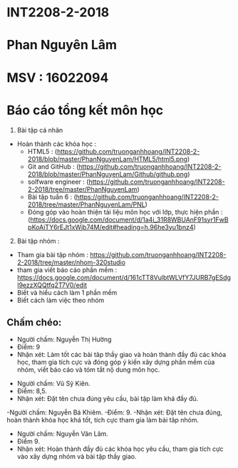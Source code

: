 # INT2208-2-2018
# Phan Nguyên Lâm
# MSV : 16022094
# Báo cáo tổng kết môn học 
1. Bài tập cá nhân
- Hoàn thành các khóa học :
  + HTML5 : (https://github.com/truonganhhoang/INT2208-2-2018/blob/master/PhanNguyenLam/HTML5/html5.png)
  + Git and GitHub : (https://github.com/truonganhhoang/INT2208-2-2018/blob/master/PhanNguyenLam/Github/github.png)
  + solfware engineer : (https://github.com/truonganhhoang/INT2208-2-2018/tree/master/PhanNguyenLam)
  + Bài tập tuần 6 : (https://github.com/truonganhhoang/INT2208-2-2018/tree/master/PhanNguyenLam/PNL)
  + Đóng góp vào hoàn thiện tài liệu môn học với lớp, thực hiện phần :(https://docs.google.com/document/d/1a4i_31R8WBUAnF91syr1FwBpKoAiTY6rEJt1xWjb74M/edit#heading=h.96he3yu1bnz4)
2. Bài tập nhóm :
- Tham gia bài tập nhóm : https://github.com/truonganhhoang/INT2208-2-2018/tree/master/nhom-320studio
- tham gia viết báo cáo phần mềm : https://docs.google.com/document/d/161cTT8VulbtWLVfY7JURB7gESdgl9ezzXQQtfq2T7V0/edit
- Biết và hiểu cách làm 1 phần mềm
- Biết cách làm việc theo nhóm 



## Chấm chéo:
+ Người chấm: Nguyễn Thị Hường
+ Điểm: 9
+ Nhận xét: Làm tốt các bài tâp thầy giao và hoàn thành đầy đủ các khóa học, tham gia tích cực và đóng góp ý kiến xây dựng phần mềm của nhóm, viết báo cáo và tóm tắt nộ dung môn học.

*	Người chấm: Vũ Sỹ Kiên.
*	Điểm: 8,5.
*	Nhận xét: Đặt tên chưa đúng yêu cầu, bài tập làm khá đầy đủ.

-Người chấm: Nguyễn Bá Khiêm.
-Điểm: 9.
-Nhận xét: Đặt tên chưa đúng, hoàn thành khóa học khá tốt, tích cực tham gia làm bài tâp nhóm.

- Người chấm: Nguyễn Văn Lâm.
- Điểm 9.
- Nhận xét: Hoàn thành đầy đủ các khóa học yêu cầu, tham gia tích cực vào xây dựng nhóm và bài tập thầy giao.
